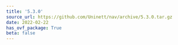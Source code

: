 ```yaml
---
title: '5.3.0'
source_url: https://github.com/Uninett/nav/archive/5.3.0.tar.gz
date: 2022-02-22
has_ovf_package: True
beta: false
---
```

